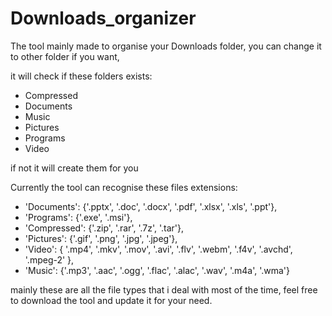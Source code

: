 # Downloads_organizer
The tool mainly made to organise your Downloads folder, you can change it to other folder if you want,

it will check if these folders exists:
- Compressed
- Documents
- Music
- Pictures
- Programs
- Video

if not it will create them for you

Currently the tool can recognise these files extensions:
- 'Documents': {'.pptx', '.doc', '.docx', '.pdf', '.xlsx', '.xls', '.ppt'},
- 'Programs': {'.exe', '.msi'},
- 'Compressed': {'.zip', '.rar', '.7z', '.tar'},
- 'Pictures': {'.gif', '.png', '.jpg', '.jpeg'},
- 'Video': {
    '.mp4', '.mkv', '.mov', '.avi', '.flv',
    '.webm', '.f4v', '.avchd', '.mpeg-2'
    },
- 'Music': {'.mp3', '.aac', '.ogg', '.flac', '.alac', '.wav', '.m4a', '.wma'}


mainly these are all the file types that i deal with most of the time, feel free to download the tool and update it for your need.
